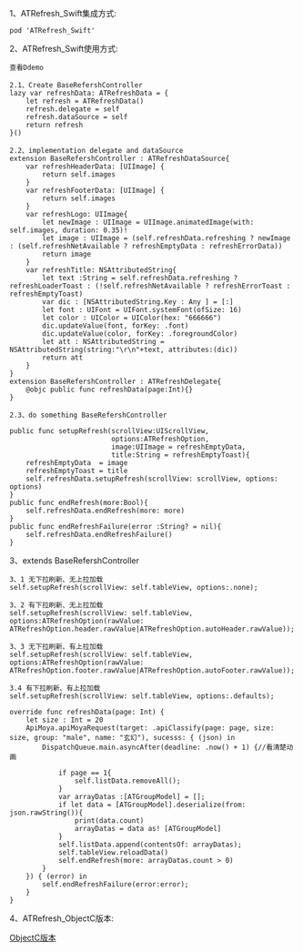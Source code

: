 1、ATRefresh_Swift集成方式:

    pod 'ATRefresh_Swift'
    
2、ATRefresh_Swift使用方式:

    
    查看Ddemo
    
    2.1、Create BaseRefershController
    lazy var refreshData: ATRefreshData = {
        let refresh = ATRefreshData()
        refresh.delegate = self
        refresh.dataSource = self
        return refresh
    }()
    
    2.2、implementation delegate and dataSource
    extension BaseRefershController : ATRefreshDataSource{
        var refreshHeaderData: [UIImage] {
            return self.images
        }
        var refreshFooterData: [UIImage] {
            return self.images
        }
        var refreshLogo: UIImage{
            let newImage : UIImage = UIImage.animatedImage(with: self.images, duration: 0.35)!
            let image : UIImage = (self.refreshData.refreshing ? newImage : (self.refreshNetAvailable ? refreshEmptyData : refreshErrorData))
            return image
        }
        var refreshTitle: NSAttributedString{
            let text :String = self.refreshData.refreshing ? refreshLoaderToast : (!self.refreshNetAvailable ? refreshErrorToast : refreshEmptyToast)
            var dic : [NSAttributedString.Key : Any ] = [:]
            let font : UIFont = UIFont.systemFont(ofSize: 16)
            let color : UIColor = UIColor(hex: "666666")
            dic.updateValue(font, forKey: .font)
            dic.updateValue(color, forKey: .foregroundColor)
            let att : NSAttributedString = NSAttributedString(string:"\r\n"+text, attributes:(dic))
            return att
        }
    }
    extension BaseRefershController : ATRefreshDelegate{
        @objc public func refreshData(page:Int){}
    }
    
    2.3、do something BaseRefershController
    
    public func setupRefresh(scrollView:UIScrollView,
                             options:ATRefreshOption,
                             image:UIImage = refreshEmptyData,
                             title:String = refreshEmptyToast){
        refreshEmptyData  = image
        refreshEmptyToast = title
        self.refreshData.setupRefresh(scrollView: scrollView, options: options)
    }
    public func endRefresh(more:Bool){
        self.refreshData.endRefresh(more: more)
    }
    public func endRefreshFailure(error :String? = nil){
        self.refreshData.endRefreshFailure()
    }
    
3、extends BaseRefershController 
    
    3、1 无下拉刷新、无上拉加载
    self.setupRefresh(scrollView: self.tableView, options:.none);
    
    3、2 有下拉刷新、无上拉加载
    self.setupRefresh(scrollView: self.tableView, options:ATRefreshOption(rawValue: ATRefreshOption.header.rawValue|ATRefreshOption.autoHeader.rawValue));
    
    3、3 无下拉刷新、有上拉加载
    self.setupRefresh(scrollView: self.tableView, options:ATRefreshOption(rawValue: ATRefreshOption.footer.rawValue|ATRefreshOption.autoFooter.rawValue));
    
    3.4 有下拉刷新、有上拉加载
    self.setupRefresh(scrollView: self.tableView, options:.defaults);
    
    override func refreshData(page: Int) {
        let size : Int = 20
        ApiMoya.apiMoyaRequest(target: .apiClassify(page: page, size: size, group: "male", name: "玄幻"), sucesss: { (json) in
            DispatchQueue.main.asyncAfter(deadline: .now() + 1) {//看清楚动画
                
                if page == 1{
                    self.listData.removeAll();
                }
                var arrayDatas :[ATGroupModel] = [];
                if let data = [ATGroupModel].deserialize(from: json.rawString()){
                    print(data.count)
                    arrayDatas = data as! [ATGroupModel]
                }
                self.listData.append(contentsOf: arrayDatas);
                self.tableView.reloadData()
                self.endRefresh(more: arrayDatas.count > 0)
            }
        }) { (error) in
            self.endRefreshFailure(error:error);
        }
    }
       
4、ATRefresh_ObjectC版本:
    
[ObjectC版本](https://github.com/tianya2416/ATRefresh_ObjectC.git)
